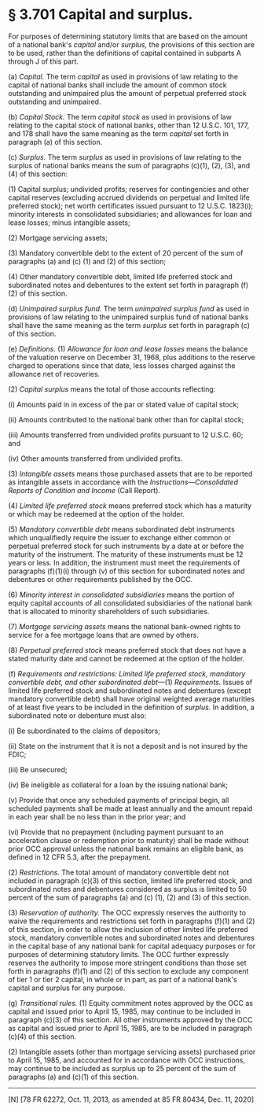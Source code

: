 # § 3.701   Capital and surplus.

For purposes of determining statutory limits that are based on the amount of a national bank's *capital* and/or *surplus,* the provisions of this section are to be used, rather than the definitions of capital contained in subparts A through J of this part.


(a) *Capital.* The term *capital* as used in provisions of law relating to the capital of national banks shall include the amount of common stock outstanding and unimpaired plus the amount of perpetual preferred stock outstanding and unimpaired.


(b) *Capital Stock.* The term *capital stock* as used in provisions of law relating to the capital stock of national banks, other than 12 U.S.C. 101, 177, and 178 shall have the same meaning as the term *capital* set forth in paragraph (a) of this section.


(c) *Surplus.* The term *surplus* as used in provisions of law relating to the surplus of national banks means the sum of paragraphs (c)(1), (2), (3), and (4) of this section:


(1) Capital surplus; undivided profits; reserves for contingencies and other capital reserves (excluding accrued dividends on perpetual and limited life preferred stock); net worth certificates issued pursuant to 12 U.S.C. 1823(i); minority interests in consolidated subsidiaries; and allowances for loan and lease losses; minus intangible assets;


(2) Mortgage servicing assets;


(3) Mandatory convertible debt to the extent of 20 percent of the sum of paragraphs (a) and (c) (1) and (2) of this section;


(4) Other mandatory convertible debt, limited life preferred stock and subordinated notes and debentures to the extent set forth in paragraph (f)(2) of this section.


(d) *Unimpaired surplus fund.* The term *unimpaired surplus fund* as used in provisions of law relating to the unimpaired surplus fund of national banks shall have the same meaning as the term *surplus* set forth in paragraph (c) of this section.


(e) *Definitions.* (1) *Allowance for loan and lease losses* means the balance of the valuation reserve on December 31, 1968, plus additions to the reserve charged to operations since that date, less losses charged against the allowance net of recoveries.


(2) *Capital surplus* means the total of those accounts reflecting:


(i) Amounts paid in in excess of the par or stated value of capital stock;


(ii) Amounts contributed to the national bank other than for capital stock;


(iii) Amounts transferred from undivided profits pursuant to 12 U.S.C. 60; and


(iv) Other amounts transferred from undivided profits.


(3) *Intangible assets* means those purchased assets that are to be reported as intangible assets in accordance with the *Instructions—Consolidated Reports of Condition and Income* (Call Report).


(4) *Limited life preferred stock* means preferred stock which has a maturity or which may be redeemed at the option of the holder.


(5) *Mandatory convertible debt* means subordinated debt instruments which unqualifiedly require the issuer to exchange either common or perpetual preferred stock for such instruments by a date at or before the maturity of the instrument. The maturity of these instruments must be 12 years or less. In addition, the instrument must meet the requirements of paragraphs (f)(1)(i) through (v) of this section for subordinated notes and debentures or other requirements published by the OCC.


(6) *Minority interest in consolidated subsidiaries* means the portion of equity capital accounts of all consolidated subsidiaries of the national bank that is allocated to minority shareholders of such subsidiaries.


(7) *Mortgage servicing assets* means the national bank-owned rights to service for a fee mortgage loans that are owned by others.


(8) *Perpetual preferred stock* means preferred stock that does not have a stated maturity date and cannot be redeemed at the option of the holder.


(f) *Requirements and restrictions: Limited life preferred stock, mandatory convertible debt, and other subordinated debt*—(1) *Requirements.* Issues of limited life preferred stock and subordinated notes and debentures (except mandatory convertible debt) shall have original weighted average maturities of at least five years to be included in the definition of *surplus.* In addition, a subordinated note or debenture must also:


(i) Be subordinated to the claims of depositors;


(ii) State on the instrument that it is not a deposit and is not insured by the FDIC;


(iii) Be unsecured;


(iv) Be ineligible as collateral for a loan by the issuing national bank;


(v) Provide that once any scheduled payments of principal begin, all scheduled payments shall be made at least annually and the amount repaid in each year shall be no less than in the prior year; and


(vi) Provide that no prepayment (including payment pursuant to an acceleration clause or redemption prior to maturity) shall be made without prior OCC approval unless the national bank remains an eligible bank, as defined in 12 CFR 5.3, after the prepayment.


(2) *Restrictions.* The total amount of mandatory convertible debt not included in paragraph (c)(3) of this section, limited life preferred stock, and subordinated notes and debentures considered as surplus is limited to 50 percent of the sum of paragraphs (a) and (c) (1), (2) and (3) of this section.


(3) *Reservation of authority.* The OCC expressly reserves the authority to waive the requirements and restrictions set forth in paragraphs (f)(1) and (2) of this section, in order to allow the inclusion of other limited life preferred stock, mandatory convertible notes and subordinated notes and debentures in the capital base of any national bank for capital adequacy purposes or for purposes of determining statutory limits. The OCC further expressly reserves the authority to impose more stringent conditions than those set forth in paragraphs (f)(1) and (2) of this section to exclude any component of tier 1 or tier 2 capital, in whole or in part, as part of a national bank's capital and surplus for any purpose.


(g) *Transitional rules.* (1) Equity commitment notes approved by the OCC as capital and issued prior to April 15, 1985, may continue to be included in paragraph (c)(3) of this section. All other instruments approved by the OCC as capital and issued prior to April 15, 1985, are to be included in paragraph (c)(4) of this section.


(2) Intangible assets (other than mortgage servicing assets) purchased prior to April 15, 1985, and accounted for in accordance with OCC instructions, may continue to be included as surplus up to 25 percent of the sum of paragraphs (a) and (c)(1) of this section.



---

[N] [78 FR 62272, Oct. 11, 2013, as amended at 85 FR 80434, Dec. 11, 2020]




